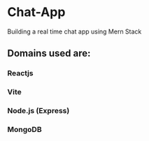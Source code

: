 # Chat-App
Building a real time chat app using Mern Stack

## Domains used are:
### Reactjs
### Vite
### Node.js (Express)
### MongoDB
